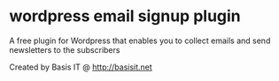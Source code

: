 # wordpress email signup plugin
A free plugin for Wordpress that enables you to collect emails and send newsletters to the subscribers

Created by Basis IT @ http://basisit.net
